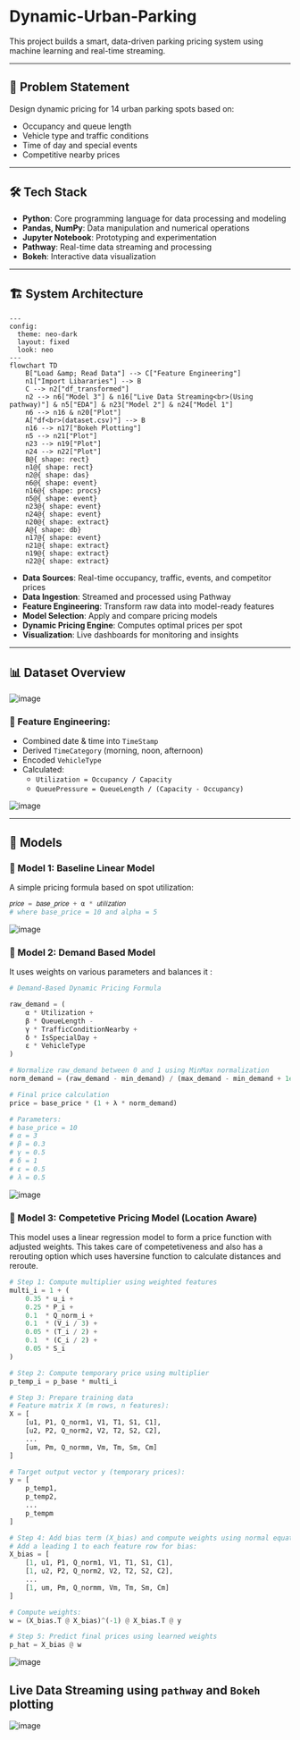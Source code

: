 # Dynamic-Urban-Parking

This project builds a smart, data-driven parking pricing system using machine learning and real-time streaming.

---

## 📌 Problem Statement

Design dynamic pricing for 14 urban parking spots based on:
- Occupancy and queue length
- Vehicle type and traffic conditions
- Time of day and special events
- Competitive nearby prices

---
## 🛠️ Tech Stack

- **Python**: Core programming language for data processing and modeling
- **Pandas, NumPy**: Data manipulation and numerical operations
- **Jupyter Notebook**: Prototyping and experimentation
- **Pathway**: Real-time data streaming and processing
- **Bokeh**: Interactive data visualization

---

## 🏗️ System Architecture

```mermaid
---
config:
  theme: neo-dark
  layout: fixed
  look: neo
---
flowchart TD
    B["Load &amp; Read Data"] --> C["Feature Engineering"]
    n1["Import Libararies"] --> B
    C --> n2["df_transformed"]
    n2 --> n6["Model 3"] & n16["Live Data Streaming<br>(Using pathway)"] & n5["EDA"] & n23["Model 2"] & n24["Model 1"]
    n6 --> n16 & n20["Plot"]
    A["df<br>(dataset.csv)"] --> B
    n16 --> n17["Bokeh Plotting"]
    n5 --> n21["Plot"]
    n23 --> n19["Plot"]
    n24 --> n22["Plot"]
    B@{ shape: rect}
    n1@{ shape: rect}
    n2@{ shape: das}
    n6@{ shape: event}
    n16@{ shape: procs}
    n5@{ shape: event}
    n23@{ shape: event}
    n24@{ shape: event}
    n20@{ shape: extract}
    A@{ shape: db}
    n17@{ shape: event}
    n21@{ shape: extract}
    n19@{ shape: extract}
    n22@{ shape: extract}

```

- **Data Sources**: Real-time occupancy, traffic, events, and competitor prices
- **Data Ingestion**: Streamed and processed using Pathway
- **Feature Engineering**: Transform raw data into model-ready features
- **Model Selection**: Apply and compare pricing models
- **Dynamic Pricing Engine**: Computes optimal prices per spot
- **Visualization**: Live dashboards for monitoring and insights

--- 
## 📊 Dataset Overview

![image](https://github.com/user-attachments/assets/b3983316-1774-47ce-b019-b065d84f0b1a)


### 🔧 Feature Engineering:
- Combined date & time into `TimeStamp`
- Derived `TimeCategory` (morning, noon, afternoon)
- Encoded `VehicleType`
- Calculated:
  - `Utilization = Occupancy / Capacity`
  - `QueuePressure = QueueLength / (Capacity - Occupancy)`

![image](https://github.com/user-attachments/assets/170a25c7-b7da-4728-ad57-d09d9020547d)

---

## 🧠 Models

### 🔹 Model 1: Baseline Linear Model

A simple pricing formula based on spot utilization:

```python
𝑝𝑟𝑖𝑐𝑒 = 𝑏𝑎𝑠𝑒_𝑝𝑟𝑖𝑐𝑒 + α * 𝑢𝑡𝑖𝑙𝑖𝑧𝑎𝑡𝑖𝑜𝑛
# where base_price = 10 and alpha = 5

```
![image](https://github.com/user-attachments/assets/6209997d-0b1c-4abe-b3b5-0903e5a2a6eb)


### 🔹 Model 2: Demand Based Model

It uses weights on various parameters and balances it :

```python
# Demand-Based Dynamic Pricing Formula

raw_demand = (
    α * Utilization +
    β * QueueLength -
    γ * TrafficConditionNearby +
    δ * IsSpecialDay +
    ε * VehicleType
)

# Normalize raw_demand between 0 and 1 using MinMax normalization
norm_demand = (raw_demand - min_demand) / (max_demand - min_demand + 1e6)

# Final price calculation
price = base_price * (1 + λ * norm_demand)

# Parameters:
# base_price = 10
# α = 3
# β = 0.3
# γ = 0.5
# δ = 1
# ε = 0.5
# λ = 0.5

```
![image](https://github.com/user-attachments/assets/c8b3b078-767f-4abb-ad44-78d133254500)


### 🔹 Model 3: Competetive Pricing Model (Location Aware)

This model uses a linear regression model to form a price function with adjusted weights. This takes care of competetiveness and also has a rerouting option which uses haversine function to calculate distances and reroute.

``` python
# Step 1: Compute multiplier using weighted features
multi_i = 1 + (
    0.35 * u_i + 
    0.25 * P_i + 
    0.1  * Q_norm_i + 
    0.1  * (V_i / 3) + 
    0.05 * (T_i / 2) + 
    0.1  * (C_i / 2) + 
    0.05 * S_i
)

# Step 2: Compute temporary price using multiplier
p_temp_i = p_base * multi_i

# Step 3: Prepare training data
# Feature matrix X (m rows, n features):
X = [
    [u1, P1, Q_norm1, V1, T1, S1, C1],
    [u2, P2, Q_norm2, V2, T2, S2, C2],
    ...
    [um, Pm, Q_normm, Vm, Tm, Sm, Cm]
]

# Target output vector y (temporary prices):
y = [
    p_temp1,
    p_temp2,
    ...
    p_tempm
]

# Step 4: Add bias term (X_bias) and compute weights using normal equation
# Add a leading 1 to each feature row for bias:
X_bias = [
    [1, u1, P1, Q_norm1, V1, T1, S1, C1],
    [1, u2, P2, Q_norm2, V2, T2, S2, C2],
    ...
    [1, um, Pm, Q_normm, Vm, Tm, Sm, Cm]
]

# Compute weights:
w = (X_bias.T @ X_bias)^(-1) @ X_bias.T @ y

# Step 5: Predict final prices using learned weights
p_hat = X_bias @ w

```
![image](https://github.com/user-attachments/assets/1c957b7b-054f-4195-8b91-cc70d5a2829a)

## Live Data Streaming using `pathway` and `Bokeh` plotting

![image](https://github.com/user-attachments/assets/8982b89a-2db3-48c7-89b8-51504b8bc813)

